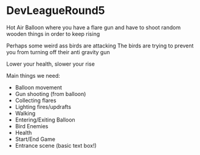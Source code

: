 # DevLeagueRound5

Hot Air Balloon where you have a flare gun and have to shoot random wooden things in order to keep rising

Perhaps some weird ass birds are attacking
The birds are trying to prevent you from turning off their anti gravity gun

Lower your health, slower your rise


Main things we need:
- Balloon movement
- Gun shooting (from balloon)
- Collecting flares
- Lighting fires/updrafts
- Walking
- Entering/Exiting Balloon
- Bird Enemies
- Health
- Start/End Game
- Entrance scene (basic text box!)
